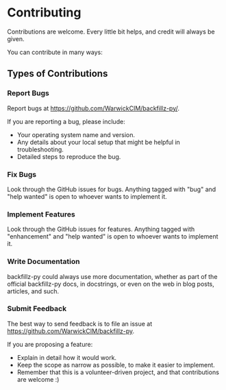# Contributing

Contributions are welcome. Every little bit helps, and credit will always be given.

You can contribute in many ways:

## Types of Contributions

### Report Bugs

Report bugs at https://github.com/WarwickCIM/backfillz-py/.

If you are reporting a bug, please include:

* Your operating system name and version.
* Any details about your local setup that might be helpful in troubleshooting.
* Detailed steps to reproduce the bug.

### Fix Bugs

Look through the GitHub issues for bugs. Anything tagged with "bug" and "help
wanted" is open to whoever wants to implement it.

### Implement Features

Look through the GitHub issues for features. Anything tagged with "enhancement"
and "help wanted" is open to whoever wants to implement it.

### Write Documentation

backfillz-py could always use more documentation, whether as part of the
official backfillz-py docs, in docstrings, or even on the web in blog posts,
articles, and such.

### Submit Feedback

The best way to send feedback is to file an issue at https://github.com/WarwickCIM/backfillz-py.

If you are proposing a feature:

* Explain in detail how it would work.
* Keep the scope as narrow as possible, to make it easier to implement.
* Remember that this is a volunteer-driven project, and that contributions
  are welcome :)

